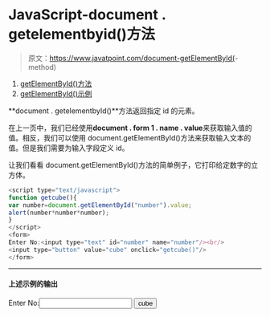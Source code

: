 # JavaScript-document . getelementbyid()方法

> 原文：<https://www.javatpoint.com/document-getElementById(>-method)

1.  [getElementById()方法](#)
2.  [getElementById()示例](#)

**document . getelementbyId()**方法返回指定 id 的元素。

在上一页中，我们已经使用**document . form 1 . name . value**来获取输入值的值。相反，我们可以使用 document.getElementById()方法来获取输入文本的值。但是我们需要为输入字段定义 id。

让我们看看 document.getElementById()方法的简单例子，它打印给定数字的立方体。

```js
<script type="text/javascript">
function getcube(){
var number=document.getElementById("number").value;
alert(number*number*number);
}
</script>
<form>
Enter No:<input type="text" id="number" name="number"/><br/>
<input type="button" value="cube" onclick="getcube()"/>
</form>

```

* * *

#### 上述示例的输出

<form>Enter No:<input type="text" id="number" name="number">
<input type="button" value="cube" onclick="getcube()"></form>